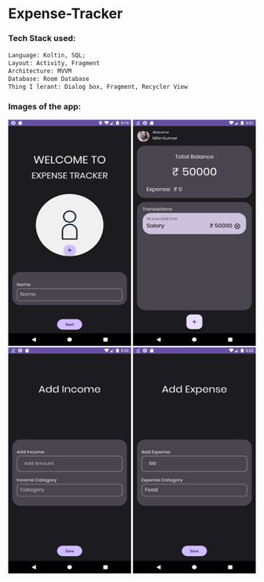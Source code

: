 # Expense-Tracker
### Tech Stack used:
    Language: Koltin, SQL;
    Layout: Activity, Fragment
    Architecture: MVVM
    Database: Room Database
    Thing I lerant: Dialog box, Fragment, Recycler View

### Images of the app:
<p align="left">
  <img width="250" height="460" src="https://github.com/kumar-nitin-tech/Expense-Tracker/blob/master/Screenshots/Screenshot_1688039394.png">
     <img width="250" height="460" src="https://github.com/kumar-nitin-tech/Expense-Tracker/blob/master/Screenshots/Screenshot_1688039482.png">
    <img width="250" height="460" src="https://github.com/kumar-nitin-tech/Expense-Tracker/blob/master/Screenshots/Screenshot_1688039529.png">
    <img width="250" height="460" src="https://github.com/kumar-nitin-tech/Expense-Tracker/blob/master/Screenshots/Screenshot_1688039571.png">
</p>

